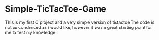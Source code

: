 # Simple-TicTacToe-Game

This is my first C project and a very simple version of tictactoe
The code is not as condenced as i would like, however it was a great starting point for me to test my knowledge 
